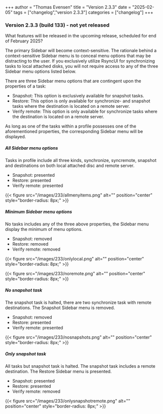 +++
author = "Thomas Evensen"
title = "Version 2.3.3"
date = "2025-02-05"
tags = ["changelog","version 2.3.3"]
categories = ["changelog"]
+++

### Version 2.3.3 (build 133) - not yet released

What features will be released in the upcoming release, scheduled for end of February 2025?

The primary Sidebar will become context-sensitive. The rationale behind a context-sensitive Sidebar menu is to conceal menu options that may be distracting to the user. If you exclusively utilize RsyncUI for synchronizing tasks to local attached disks, you will not require access to any of the three Sidebar menu options listed below.

There are three Sidebar menu options that are contingent upon the properties of a task:

- Snapshot: This option is exclusively available for snapshot tasks.
- Restore: This option is only available for synchronize- and snapshot tasks where the destination is located on a remote server.
- Verify remote: This option is only available for synchronize tasks where the destination is located on a remote server.

As long as one of the tasks within a profile possesses one of the aforementioned properties, the corresponding Sidebar menu will be displayed.

##### All Sidebar menu options

Tasks in profile include all three kinds, synchronize, syncremote, snapshot and destinations on both local attached disc and remote server.

- Snapshot: presented
- Restore: presented
- Verify remote: presented

{{< figure src="/images/233/allmenyitems.png" alt="" position="center" style="border-radius: 8px;" >}}

##### Minimum Sidebar menu options

No tasks includes any of the three above properties, the Sidebar menu display the minimum of menu options.

- Snapshot: removed
- Restore: removed
- Verify remote: removed

{{< figure src="/images/233/onlylocal.png" alt="" position="center" style="border-radius: 8px;" >}}

{{< figure src="/images/233/noremote.png" alt="" position="center" style="border-radius: 8px;" >}}

##### No snapshot task

The snapshot task is halted, there are two synchronize task with remote destinations. The Snapshot Sidebar menu is removed.

- Snapshot: removed
- Restore: presented
- Verify remote: presented

{{< figure src="/images/233/nosnapshots.png" alt="" position="center" style="border-radius: 8px;" >}}

##### Only snapshot task

All tasks but snapshot task is halted. The snapshot task includes a remote destination. The Restore Sidebar menu is presented.

- Snapshot: presented
- Restore: presented
- Verify remote: removed

{{< figure src="/images/233/onlysnapshotremote.png" alt="" position="center" style="border-radius: 8px;" >}}


